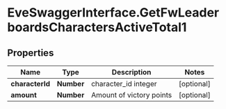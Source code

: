 # EveSwaggerInterface.GetFwLeaderboardsCharactersActiveTotal1

## Properties
Name | Type | Description | Notes
------------ | ------------- | ------------- | -------------
**characterId** | **Number** | character_id integer | [optional] 
**amount** | **Number** | Amount of victory points | [optional] 


